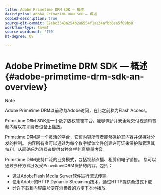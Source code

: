 ```yaml
---
title: Adobe Primetime DRM SDK — 概述
description: Adobe Primetime DRM SDK — 概述
copied-description: true
source-git-commit: 02ebc3548a254b2a6554f1ab34afbb3ea5f09bb8
workflow-type: tm+mt
source-wordcount: '170'
ht-degree: 0%

---
```


# Adobe Primetime DRM SDK — 概述 {#adobe-primetime-drm-sdk-an-overview}

>[!NOTE]
>
>Adobe Primetime DRM以前称为Adobe访问，在此之前称为Flash Access。

Primetime DRM SDK是一个数字版权管理平台，能够保护并安全地交付视频和音频内容以在消费者设备上播放。

Primetime DRM是一个灵活的平台，它使内容所有者能够保护其内容并保持对分发的控制。 内容所有者可以通过为每个数字媒体文件创建许可证来保护和管理其权利，从而确保为消费者提供各种各样的高质量内容。

Primetime DRM支持广泛的业务模式，包括视频点播、租赁和电子销售。 您可以通过多种方式分发受Primetime DRM保护的内容，包括：

* 通过AdobeFlash Media Server软件进行流式传输
* 使用Adobe的HTTP Dynamic Streaming技术，通过HTTP提供渐进式下载
* 允许下载到内容库以便在消费者的方便下本地播放
